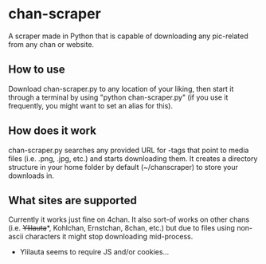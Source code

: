 # chan-scraper
A scraper made in Python that is capable of downloading any pic-related from any chan or website.

## How to use
Download chan-scraper.py to any location of your liking, then start it through a terminal by using "python chan-scraper.py" (if you use it frequently, you might want to set an alias for this).

## How does it work
chan-scraper.py searches any provided URL for <a>-tags that point to media files (i.e. .png, .jpg, etc.) and starts downloading them. It creates a directory structure in your home folder by default (~/chanscraper) to store your downloads in.

## What sites are supported
Currently it works just fine on 4chan. It also sort-of works on other chans (i.e. ~~Ylilauta~~*, Kohlchan, Ernstchan, 8chan, etc.) but due to files using non-ascii characters it might stop downloading mid-process.

* Ylilauta seems to require JS and/or cookies...
